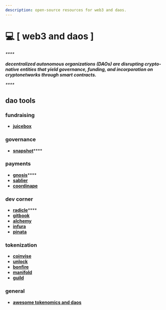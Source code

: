 ```yaml
---
description: open-source resources for web3 and daos.
---
```


# 💻 \[ web3 and daos ]

_****_

_**decentralized autonomous organizations (DAOs) are disrupting crypto-native entities that yield governance, funding, and incorporation on cryptonetworks through smart contracts.**_

_****_

## dao tools



### fundraising

* ****[**juicebox**](https://juicebox.money/)****

### governance

* [**snapshot**](https://snapshot.org/#/)****

### payments

* [**gnosis**](https://gnosis.io/)****
* ****[**sablier**](https://sablier.finance/)****
* ****[**coordinape**](https://coordinape.com/)****

### dev corner

* [**radicle**](https://radicle.xyz/)****
* ****[**gitbook**](https://www.gitbook.com/)****
* ****[**alchemy**](https://www.alchemy.com/)****
* ****[**infura**](https://infura.io/)****
* ****[**pinata**](https://www.pinata.cloud/)****

### tokenization

* ****[**coinvise**](https://www.coinvise.co/)****
* ****[**unlock**](https://unlock-protocol.com/)****
* ****[**bonfire**](https://www.trybonfire.xyz/)****
* ****[**manifold**](https://www.manifold.xyz/)****
* ****[**guild**](https://guild.xyz/)****



### general

* [**awesome tokenomics and daos**](https://github.com/bt3gl-labs/Awesome-Tokenomics-and-DAOs)

